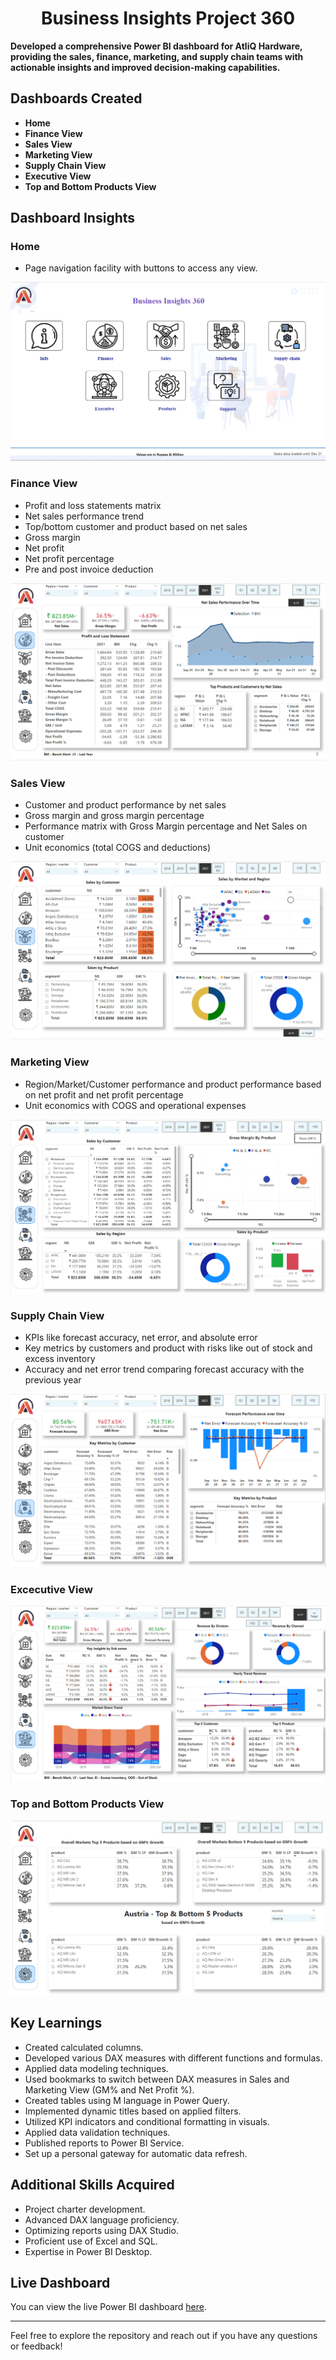 <h1 align="center">Business Insights Project 360</h1>

**Developed a comprehensive Power BI dashboard for AtliQ Hardware, providing the sales, finance, marketing, and supply chain teams with actionable insights and improved decision-making capabilities.**

## Dashboards Created

- **Home**
- **Finance View**
- **Sales View**
- **Marketing View**
- **Supply Chain View**
- **Executive View**
- **Top and Bottom Products View**

## Dashboard Insights

### Home
- Page navigation facility with buttons to access any view.

  
![Home.png](https://github.com/RubyaAfrin/Business_Intelligence_Project_360/blob/main/reports/home_view.png)

### Finance View
- Profit and loss statements matrix
- Net sales performance trend
- Top/bottom customer and product based on net sales
- Gross margin
- Net profit
- Net profit percentage
- Pre and post invoice deduction

  
![Finace.png](https://github.com/RubyaAfrin/Business_Intelligence_Project_360/blob/main/reports/finance_view.png)
### Sales View
- Customer and product performance by net sales
- Gross margin and gross margin percentage
- Performance matrix with Gross Margin percentage and Net Sales on customer
- Unit economics (total COGS and deductions)

![Sales View.png](https://github.com/RubyaAfrin/Business_Intelligence_Project_360/blob/main/reports/sales_view.png)


### Marketing View
- Region/Market/Customer performance and product performance based on net profit and net profit percentage
- Unit economics with COGS and operational expenses


![Marketing View.png](https://github.com/RubyaAfrin/Business_Intelligence_Project_360/blob/main/reports/marketing_view.png)

### Supply Chain View
- KPIs like forecast accuracy, net error, and absolute error
- Key metrics by customers and product with risks like out of stock and excess inventory
- Accuracy and net error trend comparing forecast accuracy with the previous year


![Supply Chain View.png](https://github.com/RubyaAfrin/Business_Intelligence_Project_360/blob/main/reports/supply_chain_view.png)

### Excecutive View

![Executive View.png](https://github.com/RubyaAfrin/Business_Intelligence_Project_360/blob/main/reports/excecutive_view.png)

### Top and Bottom Products View

![Top and Bottom Products View.png](https://github.com/RubyaAfrin/Business_Intelligence_Project_360/blob/main/reports/top%26bottom_products_view.png)

## Key Learnings

- Created calculated columns.
- Developed various DAX measures with different functions and formulas.
- Applied data modeling techniques.
- Used bookmarks to switch between DAX measures in Sales and Marketing View (GM% and Net Profit %).
- Created tables using M language in Power Query.
- Implemented dynamic titles based on applied filters.
- Utilized KPI indicators and conditional formatting in visuals.
- Applied data validation techniques.
- Published reports to Power BI Service.
- Set up a personal gateway for automatic data refresh.

## Additional Skills Acquired

- Project charter development.
- Advanced DAX language proficiency.
- Optimizing reports using DAX Studio.
- Proficient use of Excel and SQL.
- Expertise in Power BI Desktop.

## Live Dashboard

You can view the live Power BI dashboard [here](https://app.powerbi.com/view?r=eyJrIjoiYTVlYTBhYTQtZDM4OS00ZmJmLThhOWMtMGEyZDc2YmQ0YmVkIiwidCI6ImM2ZTU0OWIzLTVmNDUtNDAzMi1hYWU5LWQ0MjQ0ZGM1YjJjNCJ9).

---

Feel free to explore the repository and reach out if you have any questions or feedback!
